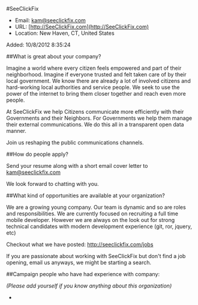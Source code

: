 
#SeeClickFix

* Email: [kam@seeclickfix.com](mailto:kam@seeclickfix.com)
* URL: [http://SeeClickFix.com](http://SeeClickFix.com)
* Location: New Haven, CT, United States

Added: 10/8/2012 8:35:24

##What is great about your company?

Imagine a world where every citizen feels empowered and part of their neighborhood. Imagine if everyone trusted and felt taken care of by their local government. We know there are already a lot of involved citizens and hard-working local authorities and service people. We seek to use the power of the internet to bring them closer together and reach even more people.



At SeeClickFix we help Citizens communicate more efficiently with their Governments and their Neighbors. For Governments we help them manage their external communications. We do this all in a transparent open data manner.



Join us reshaping the public communications channels.

##How do people apply?

Send your resume along with a short email cover letter to kam@seeclickfix.com



We look forward to chatting with you.

##What kind of opportunities are available at your organization?

We are a growing young company. Our team is dynamic and so are roles and responsibilities. We are currently focused on recruiting a full time mobile developer. However we are always on the look out for strong technical candidates with modern development experience (git, ror, jquery, etc)



Checkout what we have posted: http://seeclickfix.com/jobs



If you are passionate about working with SeeClickFix but don't find a job opening, email us anyways, we might be starting a search.

##Campaign people who have had experience with company:

*(Please add yourself if you know anything about this organization)*

* 


    